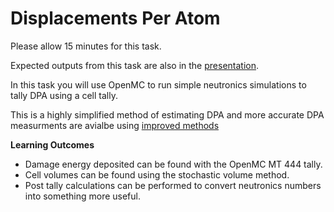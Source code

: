 # Displacements Per Atom

Please allow 15 minutes for this task.

Expected outputs from this task are also in the [presentation](https://slides.com/neutronics_workshop/neutronics_workshop#/7).

In this task you will use OpenMC to run simple neutronics simulations to tally DPA using a cell tally.

This is a highly simplified method of estimating DPA and more accurate DPA measurments are avialbe using [improved methods](https://www.sciencedirect.com/science/article/pii/S0022311520304670#fig6)

**Learning Outcomes**

- Damage energy deposited can be found with the OpenMC MT 444 tally.
- Cell volumes can be found using the stochastic volume method.
- Post tally calculations can be performed to convert neutronics numbers into something more useful.
